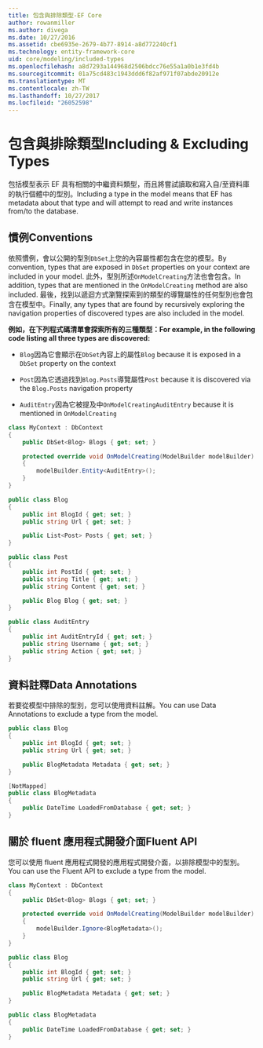 ```yaml
---
title: 包含與排除類型-EF Core
author: rowanmiller
ms.author: divega
ms.date: 10/27/2016
ms.assetid: cbe6935e-2679-4b77-8914-a8d772240cf1
ms.technology: entity-framework-core
uid: core/modeling/included-types
ms.openlocfilehash: a8d7293a144968d2506bdcc76e55a1a0b1e3fd4b
ms.sourcegitcommit: 01a75cd483c1943ddd6f82af971f07abde20912e
ms.translationtype: MT
ms.contentlocale: zh-TW
ms.lasthandoff: 10/27/2017
ms.locfileid: "26052598"
---
```

# <a name="including--excluding-types"></a><span data-ttu-id="f990b-102">包含與排除類型</span><span class="sxs-lookup"><span data-stu-id="f990b-102">Including & Excluding Types</span></span>

<span data-ttu-id="f990b-103">包括模型表示 EF 具有相關的中繼資料類型，而且將嘗試讀取和寫入自/至資料庫的執行個體中的型別。</span><span class="sxs-lookup"><span data-stu-id="f990b-103">Including a type in the model means that EF has metadata about that type and will attempt to read and write instances from/to the database.</span></span>

## <a name="conventions"></a><span data-ttu-id="f990b-104">慣例</span><span class="sxs-lookup"><span data-stu-id="f990b-104">Conventions</span></span>

<span data-ttu-id="f990b-105">依照慣例，會以公開的型別`DbSet`上您的內容屬性都包含在您的模型。</span><span class="sxs-lookup"><span data-stu-id="f990b-105">By convention, types that are exposed in `DbSet` properties on your context are included in your model.</span></span> <span data-ttu-id="f990b-106">此外，型別所述`OnModelCreating`方法也會包含。</span><span class="sxs-lookup"><span data-stu-id="f990b-106">In addition, types that are mentioned in the `OnModelCreating` method are also included.</span></span> <span data-ttu-id="f990b-107">最後，找到以遞迴方式瀏覽探索到的類型的導覽屬性的任何型別也會包含在模型中。</span><span class="sxs-lookup"><span data-stu-id="f990b-107">Finally, any types that are found by recursively exploring the navigation properties of discovered types are also included in the model.</span></span>

<span data-ttu-id="f990b-108">**例如，在下列程式碼清單會探索所有的三種類型：**</span><span class="sxs-lookup"><span data-stu-id="f990b-108">**For example, in the following code listing all three types are discovered:**</span></span>

* <span data-ttu-id="f990b-109">`Blog`因為它會顯示在`DbSet`內容上的屬性</span><span class="sxs-lookup"><span data-stu-id="f990b-109">`Blog` because it is exposed in a `DbSet` property on the context</span></span>

* <span data-ttu-id="f990b-110">`Post`因為它透過找到`Blog.Posts`導覽屬性</span><span class="sxs-lookup"><span data-stu-id="f990b-110">`Post` because it is discovered via the `Blog.Posts` navigation property</span></span>

* <span data-ttu-id="f990b-111">`AuditEntry`因為它被提及中`OnModelCreating`</span><span class="sxs-lookup"><span data-stu-id="f990b-111">`AuditEntry` because it is mentioned in `OnModelCreating`</span></span>

<!-- [!code-csharp[Main](samples/core/Modeling/Conventions/Samples/IncludedTypes.cs?highlight=3,7,16)] -->
``` csharp
class MyContext : DbContext
{
    public DbSet<Blog> Blogs { get; set; }

    protected override void OnModelCreating(ModelBuilder modelBuilder)
    {
        modelBuilder.Entity<AuditEntry>();
    }
}

public class Blog
{
    public int BlogId { get; set; }
    public string Url { get; set; }

    public List<Post> Posts { get; set; }
}

public class Post
{
    public int PostId { get; set; }
    public string Title { get; set; }
    public string Content { get; set; }

    public Blog Blog { get; set; }
}

public class AuditEntry
{
    public int AuditEntryId { get; set; }
    public string Username { get; set; }
    public string Action { get; set; }
}
```

## <a name="data-annotations"></a><span data-ttu-id="f990b-112">資料註釋</span><span class="sxs-lookup"><span data-stu-id="f990b-112">Data Annotations</span></span>

<span data-ttu-id="f990b-113">若要從模型中排除的型別，您可以使用資料註解。</span><span class="sxs-lookup"><span data-stu-id="f990b-113">You can use Data Annotations to exclude a type from the model.</span></span>

<!-- [!code-csharp[Main](samples/core/Modeling/DataAnnotations/Samples/IgnoreType.cs?highlight=9)] -->
``` csharp
public class Blog
{
    public int BlogId { get; set; }
    public string Url { get; set; }

    public BlogMetadata Metadata { get; set; }
}

[NotMapped]
public class BlogMetadata
{
    public DateTime LoadedFromDatabase { get; set; }
}
```

## <a name="fluent-api"></a><span data-ttu-id="f990b-114">關於 fluent 應用程式開發介面</span><span class="sxs-lookup"><span data-stu-id="f990b-114">Fluent API</span></span>

<span data-ttu-id="f990b-115">您可以使用 fluent 應用程式開發的應用程式開發介面，以排除模型中的型別。</span><span class="sxs-lookup"><span data-stu-id="f990b-115">You can use the Fluent API to exclude a type from the model.</span></span>

<!-- [!code-csharp[Main](samples/core/Modeling/FluentAPI/Samples/IgnoreType.cs?highlight=7)] -->
``` csharp
class MyContext : DbContext
{
    public DbSet<Blog> Blogs { get; set; }

    protected override void OnModelCreating(ModelBuilder modelBuilder)
    {
        modelBuilder.Ignore<BlogMetadata>();
    }
}

public class Blog
{
    public int BlogId { get; set; }
    public string Url { get; set; }

    public BlogMetadata Metadata { get; set; }
}

public class BlogMetadata
{
    public DateTime LoadedFromDatabase { get; set; }
}
```
